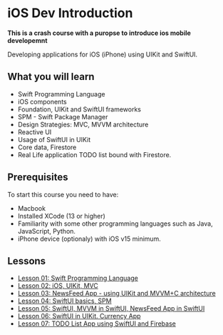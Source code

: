 # iOS Dev Introduction

**This is a crash course with a puropse to introduce ios mobile developemnt**

Developing applications for iOS (iPhone) using UIKit and SwiftUI.

## What you will learn
- Swift Programming Language
- iOS components
- Foundation, UIKit and SwiftUI frameworks
- SPM - Swift Package Manager
- Design Strategies: MVC, MVVM architecture
- Reactive UI
- Usage of SwiftUI in UIKit
- Core data, Firestore
- Real Life application TODO list bound with Firestore.

## Prerequisites

To start this course you need to have:
- Macbook
- Installed XCode (13 or higher)
- Familiarity with some other programming languages such as Java, JavaScript, Python.
- iPhone device (optionaly) with iOS v15 minimum.

## Lessons

- [Lesson 01: Swift Programming Language](./lesson_01/)
- [Lesson 02: iOS, UIKit, MVC](./lesson_02/)
- [Lesson 03: NewsFeed App - using UIKit and MVVM+C architecture](./lesson_03/)
- [Lesson 04: SwiftUI basics, SPM](./lesson_04/)
- [Lesson 05: SwiftUI, MVVM in SwiftUI, NewsFeed App in SwiftUI](./lesson_05/)
- [Lesson 06: SwiftUI in UIKit. Currency App](./lesson_06/)
- [Lesson 07: TODO List App using SwiftUI and Firebase](./lesson_07/)